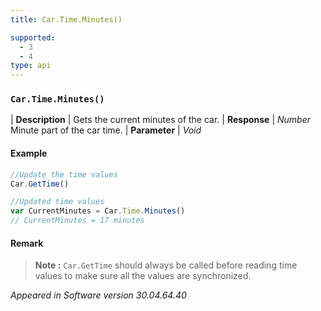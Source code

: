 ```yaml
---
title: Car.Time.Minutes()

supported:
  - 3
  - 4
type: api
---
```


### `Car.Time.Minutes()`

| **Description** | Gets the current minutes of the car.
| **Response** | *Number*  Minute part of the car time.
| **Parameter**   | *Void*

#### Example

```javascript
//Update the time values
Car.GetTime()

//Updated time values
var CurrentMinutes = Car.Time.Minutes()
// CurrentMinutes = 17 minutes
```
	
#### Remark

>**Note :** `Car.GetTime` should always be called before reading time values to make sure all the values are synchronized.

*Appeared in Software version 30.04.64.40*